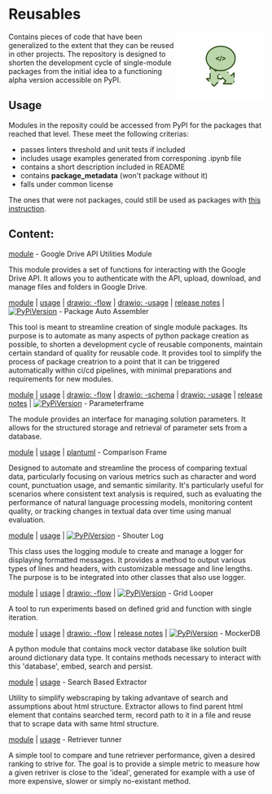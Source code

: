 # Reusables

<a><img src="https://github.com/Kiril-Mordan/reusables/blob/main/docs/reuse_logo.png" width="35%" height="35%" align="right" /></a>

Contains pieces of code that have been generalized to the extent that they can be reused in other projects. The repository is designed to shorten the development cycle of single-module packages from the initial idea to a functioning alpha version accessible on PyPI.

## Usage

Modules in the reposity could be accessed from PyPI for the packages that reached that level. These meet the following criterias:

- passes linters threshold and unit tests if included
- includes usage examples generated from corresponing .ipynb file
- contains a short description included in README
- contains __package_metadata__ (won't package without it)
- falls under common license

The ones that were not packages, could still be used as packages with [this instruction](https://github.com/Kiril-Mordan/reusables/blob/main/docs/module_from_raw_file.md).

## Content:
 
[module](python_modules/google_drive_support.py) - Google Drive API Utilities Module

This module provides a set of functions for interacting with the Google Drive API.
It allows you to authenticate with the API, upload, download, and manage files and folders in Google Drive.

[module](python_modules/package_auto_assembler.py) | [usage](docs/package_auto_assembler.md) | [drawio: -flow](docs/package_auto_assembler-flow.png) | [drawio: -usage](docs/package_auto_assembler-usage.png) | [release notes](release_notes/package_auto_assembler.md) | [![PyPiVersion](https://img.shields.io/pypi/v/package-auto-assembler)](https://pypi.org/project/package-auto-assembler/) - Package Auto Assembler

This tool is meant to streamline creation of single module packages.
Its purpose is to automate as many aspects of python package creation as possible,
to shorten a development cycle of reusable components, maintain certain standard of quality
for reusable code. It provides tool to simplify the process of package creatrion
to a point that it can be triggered automatically within ci/cd pipelines,
with minimal preparations and requirements for new modules.

[module](python_modules/parameterframe.py) | [usage](docs/parameterframe.md) | [drawio: -flow](docs/parameterframe-flow.png) | [drawio: -schema](docs/parameterframe-schema.png) | [drawio: -usage](docs/parameterframe-usage.png) | [release notes](release_notes/parameterframe.md) | [![PyPiVersion](https://img.shields.io/pypi/v/parameterframe)](https://pypi.org/project/parameterframe/) - Parameterframe

The module provides an interface for managing solution parameters.
It allows for the structured storage and retrieval of parameter sets from a database.

[module](python_modules/comparisonframe.py) | [usage](docs/comparisonframe.md) | [plantuml](docs/comparisonframe_plantuml.png) - Comparison Frame

Designed to automate and streamline the process of comparing textual data, particularly focusing on various metrics
such as character and word count, punctuation usage, and semantic similarity.
It's particularly useful for scenarios where consistent text analysis is required,
such as evaluating the performance of natural language processing models, monitoring content quality,
or tracking changes in textual data over time using manual evaluation.

[module](python_modules/shouterlog.py) | [usage](docs/shouterlog.md) | [![PyPiVersion](https://img.shields.io/pypi/v/shouterlog)](https://pypi.org/project/shouterlog/) - Shouter Log

This class uses the logging module to create and manage a logger for displaying formatted messages.
It provides a method to output various types of lines and headers, with customizable message and line lengths.
The purpose is to be integrated into other classes that also use logger.

[module](python_modules/gridlooper.py) | [usage](docs/gridlooper.md) | [drawio: -flow](docs/gridlooper-flow.png) | [![PyPiVersion](https://img.shields.io/pypi/v/gridlooper)](https://pypi.org/project/gridlooper/) - Grid Looper

A tool to run experiments based on defined grid and function with single iteration.

[module](python_modules/mocker_db.py) | [usage](docs/mocker_db.md) | [drawio: -flow](docs/mocker_db-flow.png) | [release notes](release_notes/mocker_db.md) | [![PyPiVersion](https://img.shields.io/pypi/v/mocker-db)](https://pypi.org/project/mocker-db/) - MockerDB

A python module that contains mock vector database like solution built around
dictionary data type. It contains methods necessary to interact with this 'database',
embed, search and persist.

[module](python_modules/search_based_extractor.py) | [usage](docs/search_based_extractor.md) - Search Based Extractor

Utility to simplify webscraping by taking advantave of search and assumptions about html structure.
Extractor allows to find parent html element that contains searched term, record path to it in a file
and reuse that to scrape data with same html structure.

[module](python_modules/retriever_tunner.py) | [usage](docs/retriever_tunner.md) - Retriever tunner

A simple tool to compare and tune retriever performance, given a desired ranking to strive for.
The goal is to provide a simple metric to measure how a given retriver is close to the 'ideal', generated for example
with a use of more expensive, slower or simply no-existant method.

